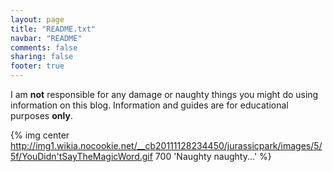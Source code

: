 ```yaml
---
layout: page
title: "README.txt"
navbar: "README"
comments: false
sharing: false
footer: true
---
```


I am **not** responsible for any damage or naughty things you might do using information on this blog. Information and guides are for educational purposes **only**.

{% img center http://img1.wikia.nocookie.net/__cb20111128234450/jurassicpark/images/5/5f/YouDidn'tSayTheMagicWord.gif 700 'Naughty naughty...' %}